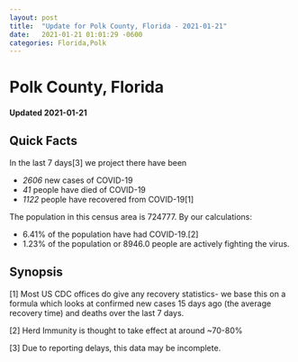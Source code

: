 ```yaml
---
layout: post
title:  "Update for Polk County, Florida - 2021-01-21"
date:   2021-01-21 01:01:29 -0600
categories: Florida,Polk
---
```


# Polk County, Florida
#### Updated 2021-01-21

## Quick Facts

In the last 7 days[3] we project there have been
- *2606* new cases of COVID-19
- *41* people have died of COVID-19
- *1122* people have recovered from COVID-19[1]

The population in this census area is 724777. By our calculations:
- 6.41% of the population have had COVID-19.[2]
- 1.23% of the population or 8946.0 people are actively fighting the virus.

## Synopsis




[1] Most US CDC offices do give any recovery statistics- we base this on a formula which looks at confirmed new cases
15 days ago (the average recovery time) and deaths over the last 7 days.

[2] Herd Immunity is thought to take effect at around ~70-80%

[3] Due to reporting delays, this data may be incomplete.
 
    